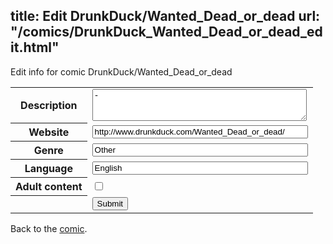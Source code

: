 title: Edit DrunkDuck/Wanted_Dead_or_dead
url: "/comics/DrunkDuck_Wanted_Dead_or_dead_edit.html"
---
Edit info for comic DrunkDuck/Wanted_Dead_or_dead

<form name="comic" action="http://gaepostmail.appspot.com/comic/" method="post">
<table class="comicinfo">
<tr>
<th>Description</th><td><textarea name="description" cols="40" rows="3">-</textarea></td>
</tr>
<tr>
<th>Website</th><td><input type="text" name="url" value="http://www.drunkduck.com/Wanted_Dead_or_dead/" size="40"/></td>
</tr>
<tr>
<th>Genre</th><td><input type="text" name="genre" value="Other" size="40"/></td>
</tr>
<tr>
<th>Language</th><td><input type="text" name="language" value="English" size="40"/></td>
</tr>
<tr>
<th>Adult content</th><td><input type="checkbox" name="adult" value="adult" /></td>
</tr>
<tr>
<th></th><td>
<input type="hidden" name="comic" value="DrunkDuck_Wanted_Dead_or_dead" />
<input type="submit" name="submit" value="Submit" />
</td>
</tr>
</table>
</form>

Back to the [comic](DrunkDuck_Wanted_Dead_or_dead.html).
